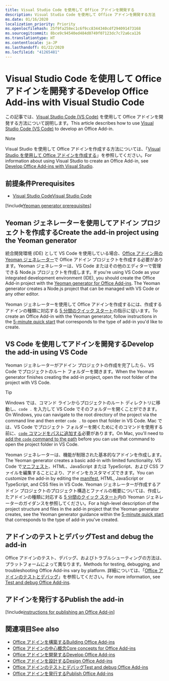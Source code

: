 ```yaml
---
title: Visual Studio Code を使用して Office アドインを開発する
description: Visual Studio Code を使用して Office アドインを開発する方法
ms.date: 01/16/2020
localization_priority: Priority
ms.openlocfilehash: 25f9fa258ec1c6f9cc8344340cdf294091473168
ms.sourcegitcommit: 8bce9c94540ed484d0749f07123dc7c72a6ca126
ms.translationtype: HT
ms.contentlocale: ja-JP
ms.lasthandoff: 01/22/2020
ms.locfileid: "41265481"
---
```

# <a name="develop-office-add-ins-with-visual-studio-code"></a><span data-ttu-id="2c662-103">Visual Studio Code を使用して Office アドインを開発する</span><span class="sxs-lookup"><span data-stu-id="2c662-103">Develop Office Add-ins with Visual Studio Code</span></span>

<span data-ttu-id="2c662-104">この記事では、[Visual Studio Code (VS Code)](https://code.visualstudio.com) を使用して Office アドインを開発する方法について説明します。</span><span class="sxs-lookup"><span data-stu-id="2c662-104">This article describes how to use [Visual Studio Code (VS Code)](https://code.visualstudio.com) to develop an Office Add-in.</span></span>

> [!NOTE]
> <span data-ttu-id="2c662-105">Visual Studio を使用して Office アドインを作成する方法については、「[Visual Studio を使用して Office アドインを作成する](develop-add-ins-visual-studio.md)」を参照してください。</span><span class="sxs-lookup"><span data-stu-id="2c662-105">For information about using Visual Studio to create an Office Add-in, see [Develop Office Add-ins with Visual Studio](develop-add-ins-visual-studio.md).</span></span>

## <a name="prerequisites"></a><span data-ttu-id="2c662-106">前提条件</span><span class="sxs-lookup"><span data-stu-id="2c662-106">Prerequisites</span></span>

- [<span data-ttu-id="2c662-107">Visual Studio Code</span><span class="sxs-lookup"><span data-stu-id="2c662-107">Visual Studio Code</span></span>](https://code.visualstudio.com/)

[!include[Yeoman generator prerequisites](../includes/quickstart-yo-prerequisites.md)]

## <a name="create-the-add-in-project-using-the-yeoman-generator"></a><span data-ttu-id="2c662-108">Yeoman ジェネレーターを使用してアドイン プロジェクトを作成する</span><span class="sxs-lookup"><span data-stu-id="2c662-108">Create the add-in project using the Yeoman generator</span></span>

<span data-ttu-id="2c662-109">統合開発環境 (IDE) として VS Code を使用している場合、[Office アドイン用の Yeoman ジェネレーター](https://github.com/OfficeDev/generator-office)で Office アドイン プロジェクトを作成する必要があります。Yeoman ジェネレーターは、VS Code またはその他のエディターで管理できる Node.js プロジェクトを作成します。</span><span class="sxs-lookup"><span data-stu-id="2c662-109">If you're using VS Code as your integrated development environment (IDE), you should create the Office Add-in project with the [Yeoman generator for Office Add-ins](https://github.com/OfficeDev/generator-office). The Yeoman generator creates a Node.js project that can be managed with VS Code or any other editor.</span></span> 

<span data-ttu-id="2c662-110">Yeoman ジェネレーターを使用して Office アドインを作成するには、作成するアドインの種類に対応する [5 分間のクイック スタート](../index.md)の指示に従います。</span><span class="sxs-lookup"><span data-stu-id="2c662-110">To create an Office Add-in with the Yeoman generator, follow instructions in the [5-minute quick start](../index.md) that corresponds to the type of add-in you'd like to create.</span></span>

## <a name="develop-the-add-in-using-vs-code"></a><span data-ttu-id="2c662-111">VS Code を使用してアドインを開発する</span><span class="sxs-lookup"><span data-stu-id="2c662-111">Develop the add-in using VS Code</span></span>

<span data-ttu-id="2c662-112">Yeoman ジェネレーターがアドイン プロジェクトの作成を完了したら、VS Code でプロジェクトのルート フォルダーを開きます。</span><span class="sxs-lookup"><span data-stu-id="2c662-112">When the Yeoman generator finishes creating the add-in project, open the root folder of the project with VS Code.</span></span> 

> [!TIP]
> <span data-ttu-id="2c662-113">Windows では、コマンド ラインからプロジェクトのルート ディレクトリに移動し、`code .` を入力して VS Code でそのフォルダーを開くことができます。</span><span class="sxs-lookup"><span data-stu-id="2c662-113">On Windows, you can navigate to the root directory of the project via the command line and then enter `code .` to open that folder in VS Code.</span></span> <span data-ttu-id="2c662-114">Mac では、VS Code でプロジェクト フォルダーを開くためにそのコマンドを使用する前に、[`code` コマンドをパスに追加する](https://code.visualstudio.com/docs/setup/mac#_launching-from-the-command-line)必要があります。</span><span class="sxs-lookup"><span data-stu-id="2c662-114">On Mac, you'll need to [add the `code` command to the path](https://code.visualstudio.com/docs/setup/mac#_launching-from-the-command-line) before you can use that command to open the project folder in VS Code.</span></span>

<span data-ttu-id="2c662-115">Yeoman ジェネレーターは、機能が制限された基本的なアドインを作成します。</span><span class="sxs-lookup"><span data-stu-id="2c662-115">The Yeoman generator creates a basic add-in with limited functionality.</span></span> <span data-ttu-id="2c662-116">VS Code で[マニフェスト](add-in-manifests.md)、HTML、JavaScript または TypeScript、および CSS ファイルを編集することにより、アドインをカスタマイズできます。</span><span class="sxs-lookup"><span data-stu-id="2c662-116">You can customize the add-in by editing the [manifest](add-in-manifests.md), HTML, JavaScript or TypeScript, and CSS files in VS Code.</span></span> <span data-ttu-id="2c662-117">Yeoman ジェネレーターが作成するアドイン プロジェクトのプロジェクト構造とファイルの概要については、作成したアドインの種類に対応する [5 分間のクイック スタート](../index.md)内の Yeoman ジェネレーターのガイダンスを参照してください。</span><span class="sxs-lookup"><span data-stu-id="2c662-117">For a high-level description of the project structure and files in the add-in project that the Yeoman generator creates, see the Yeoman generator guidance within the [5-minute quick start](../index.md) that corresponds to the type of add-in you've created.</span></span>

## <a name="test-and-debug-the-add-in"></a><span data-ttu-id="2c662-118">アドインのテストとデバッグ</span><span class="sxs-lookup"><span data-stu-id="2c662-118">Test and debug the add-in</span></span>

<span data-ttu-id="2c662-119">Office アドインのテスト、デバッグ、およびトラブルシューティングの方法は、プラットフォームによって異なります。</span><span class="sxs-lookup"><span data-stu-id="2c662-119">Methods for testing, debugging, and troubleshooting Office Add-ins vary by platform.</span></span> <span data-ttu-id="2c662-120">詳細については、「[Office アドインのテストとデバッグ](../testing/test-debug-office-add-ins.md)」を参照してください。</span><span class="sxs-lookup"><span data-stu-id="2c662-120">For more information, see [Test and debug Office Add-ins](../testing/test-debug-office-add-ins.md).</span></span>

## <a name="publish-the-add-in"></a><span data-ttu-id="2c662-121">アドインを発行する</span><span class="sxs-lookup"><span data-stu-id="2c662-121">Publish the add-in</span></span>

[!include[instructions for publishing an Office Add-in](../includes/publish-add-in.md)]

## <a name="see-also"></a><span data-ttu-id="2c662-122">関連項目</span><span class="sxs-lookup"><span data-stu-id="2c662-122">See also</span></span>

- [<span data-ttu-id="2c662-123">Office アドインを構築する</span><span class="sxs-lookup"><span data-stu-id="2c662-123">Building Office Add-ins</span></span>](../overview/office-add-ins-fundamentals.md)
- [<span data-ttu-id="2c662-124">Office アドインの中心概念</span><span class="sxs-lookup"><span data-stu-id="2c662-124">Core concepts for Office Add-ins</span></span>](../overview/core-concepts-office-add-ins.md)
- [<span data-ttu-id="2c662-125">Office アドインを開発する</span><span class="sxs-lookup"><span data-stu-id="2c662-125">Develop Office Add-ins</span></span>](../develop/develop-overview.md)
- [<span data-ttu-id="2c662-126">Office アドインを設計する</span><span class="sxs-lookup"><span data-stu-id="2c662-126">Design Office Add-ins</span></span>](../design/add-in-design.md)
- [<span data-ttu-id="2c662-127">Office アドインのテストとデバッグ</span><span class="sxs-lookup"><span data-stu-id="2c662-127">Test and debug Office Add-ins</span></span>](../testing/test-debug-office-add-ins.md)
- [<span data-ttu-id="2c662-128">Office アドインを発行する</span><span class="sxs-lookup"><span data-stu-id="2c662-128">Publish Office Add-ins</span></span>](../publish/publish.md)